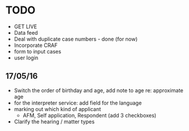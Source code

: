 # TODO
- GET LIVE
- Data feed
- Deal with duplicate case numbers - done (for now)
- Incorporate CRAF
- form to input cases
- user login

## 17/05/16
* Switch the order of birthday and age, add note to age re: approximate age
* for the interpreter service: add field for the language
* marking out which kind of applicant
  - AFM, Self application, Respondent (add 3 checkboxes)
* Clarify the hearing / matter types

